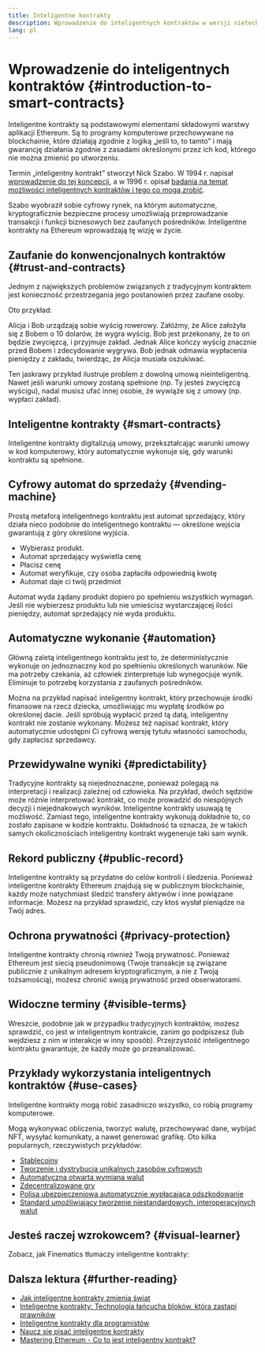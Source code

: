 ```yaml
---
title: Inteligentne kontrakty
description: Wprowadzenie do inteligentnych kontraktów w wersji nietechnicznej
lang: pl
---
```


# Wprowadzenie do inteligentnych kontraktów {#introduction-to-smart-contracts}

Inteligentne kontrakty są podstawowymi elementami składowymi warstwy aplikacji Ethereum. Są to programy komputerowe przechowywane na blockchainie, które działają zgodnie z logiką „jeśli to, to tamto” i mają gwarancję działania zgodnie z zasadami określonymi przez ich kod, którego nie można zmienić po utworzeniu.

Termin „inteligentny kontrakt” stworzył Nick Szabo. W 1994 r. napisał [wprowadzenie do tej koncepcji](https://www.fon.hum.uva.nl/rob/Courses/InformationInSpeech/CDROM/Literature/LOTwinterschool2006/szabo.best.vwh.net/smart.contracts.html), a w 1996 r. opisał [badania na temat możliwości inteligentnych kontraktów i tego co mogą zrobić](https://www.fon.hum.uva.nl/rob/Courses/InformationInSpeech/CDROM/Literature/LOTwinterschool2006/szabo.best.vwh.net/smart_contracts_2.html).

Szabo wyobraził sobie cyfrowy rynek, na którym automatyczne, kryptograficznie bezpieczne procesy umożliwiają przeprowadzanie transakcji i funkcji biznesowych bez zaufanych pośredników. Inteligentne kontrakty na Ethereum wprowadzają tę wizję w życie.

## Zaufanie do konwencjonalnych kontraktów {#trust-and-contracts}

Jednym z największych problemów związanych z tradycyjnym kontraktem jest konieczność przestrzegania jego postanowień przez zaufane osoby.

Oto przykład:

Alicja i Bob urządzają sobie wyścig rowerowy. Załóżmy, że Alice założyła się z Bobem o 10 dolarów, że wygra wyścig. Bob jest przekonany, że to on będzie zwycięzcą, i przyjmuje zakład. Jednak Alice kończy wyścig znacznie przed Bobem i zdecydowanie wygrywa. Bob jednak odmawia wypłacenia pieniędzy z zakładu, twierdząc, że Alicja musiała oszukiwać.

Ten jaskrawy przykład ilustruje problem z dowolną umową nieinteligentną. Nawet jeśli warunki umowy zostaną spełnione (np. Ty jesteś zwycięzcą wyścigu), nadal musisz ufać innej osobie, że wywiąże się z umowy (np. wypłaci zakład).

## Inteligentne kontrakty {#smart-contracts}

Inteligentne kontrakty digitalizują umowy, przekształcając warunki umowy w kod komputerowy, który automatycznie wykonuje się, gdy warunki kontraktu są spełnione.

## Cyfrowy automat do sprzedaży {#vending-machine}

Prostą metaforą inteligentnego kontraktu jest automat sprzedający, który działa nieco podobnie do inteligentnego kontraktu — określone wejścia gwarantują z góry określone wyjścia.

- Wybierasz produkt.
- Automat sprzedający wyświetla cenę
- Płacisz cenę
- Automat weryfikuje, czy osoba zapłaciła odpowiednią kwotę
- Automat daje ci twój przedmiot

Automat wyda żądany produkt dopiero po spełnieniu wszystkich wymagań. Jeśli nie wybierzesz produktu lub nie umieścisz wystarczającej ilości pieniędzy, automat sprzedający nie wyda produktu.

## Automatyczne wykonanie {#automation}

Główną zaletą inteligentnego kontraktu jest to, że deterministycznie wykonuje on jednoznaczny kod po spełnieniu określonych warunków. Nie ma potrzeby czekania, aż człowiek zinterpretuje lub wynegocjuje wynik. Eliminuje to potrzebę korzystania z zaufanych pośredników.

Można na przykład napisać inteligentny kontrakt, który przechowuje środki finansowe na rzecz dziecka, umożliwiając mu wypłatę środków po określonej dacie. Jeśli spróbują wypłacić przed tą datą, inteligentny kontrakt nie zostanie wykonany. Możesz też napisać kontrakt, który automatycznie udostępni Ci cyfrową wersję tytułu własności samochodu, gdy zapłacisz sprzedawcy.

## Przewidywalne wyniki {#predictability}

Tradycyjne kontrakty są niejednoznaczne, ponieważ polegają na interpretacji i realizacji zależnej od człowieka. Na przykład, dwóch sędziów może różnie interpretować kontrakt, co może prowadzić do niespójnych decyzji i niejednakowych wyników. Inteligentne kontrakty usuwają tę możliwość. Zamiast tego, inteligentne kontrakty wykonują dokładnie to, co zostało zapisane w kodzie kontraktu. Dokładność ta oznacza, że w takich samych okolicznościach inteligentny kontrakt wygeneruje taki sam wynik.

## Rekord publiczny {#public-record}

Inteligentne kontrakty są przydatne do celów kontroli i śledzenia. Ponieważ inteligentne kontrakty Ethereum znajdują się w publicznym blockchainie, każdy może natychmiast śledzić transfery aktywów i inne powiązane informacje. Możesz na przykład sprawdzić, czy ktoś wysłał pieniądze na Twój adres.

## Ochrona prywatności {#privacy-protection}

Inteligentne kontrakty chronią również Twoją prywatność. Ponieważ Ethereum jest siecią pseudonimową (Twoje transakcje są związane publicznie z unikalnym adresem kryptograficznym, a nie z Twoją tożsamością), możesz chronić swoją prywatność przed obserwatorami.

## Widoczne terminy {#visible-terms}

Wreszcie, podobnie jak w przypadku tradycyjnych kontraktów, możesz sprawdzić, co jest w inteligentnym kontrakcie, zanim go podpiszesz (lub wejdziesz z nim w interakcje w inny sposób). Przejrzystość inteligentnego kontraktu gwarantuje, że każdy może go przeanalizować.

## Przykłady wykorzystania inteligentnych kontraktów {#use-cases}

Inteligentne kontrakty mogą robić zasadniczo wszystko, co robią programy komputerowe.

Mogą wykonywać obliczenia, tworzyć walutę, przechowywać dane, wybijać NFT, wysyłać komunikaty, a nawet generować grafikę. Oto kilka popularnych, rzeczywistych przykładów:

- [Stablecoiny](/stablecoins/)
- [Tworzenie i dystrybucja unikalnych zasobów cyfrowych](/nft/)
- [Automatyczna otwarta wymiana walut](/get-eth/#dex)
- [Zdecentralizowane gry](/dapps/?category=gaming)
- [Polisa ubezpieczeniowa automatycznie wypłacająca odszkodowanie](https://etherisc.com/)
- [Standard umożliwiający tworzenie niestandardowych, interoperacyjnych walut](/developers/docs/standards/tokens/)

## Jesteś raczej wzrokowcem? {#visual-learner}

Zobacz, jak Finematics tłumaczy inteligentne kontrakty:

<YouTube id="pWGLtjG-F5c" />

## Dalsza lektura {#further-reading}

- [Jak inteligentne kontrakty zmienią świat](https://www.youtube.com/watch?v=pA6CGuXEKtQ)
- [Inteligentne kontrakty: Technologia łańcucha bloków, która zastąpi prawników](https://blockgeeks.com/guides/smart-contracts/)
- [Inteligentne kontrakty dla programistów](/developers/docs/smart-contracts/)
- [Naucz się pisać inteligentne kontrakty](/developers/learning-tools/)
- [Mastering Ethereum - Co to jest inteligentny kontrakt?](https://github.com/ethereumbook/ethereumbook/blob/develop/07smart-contracts-solidity.asciidoc#what-is-a-smart-contract)
